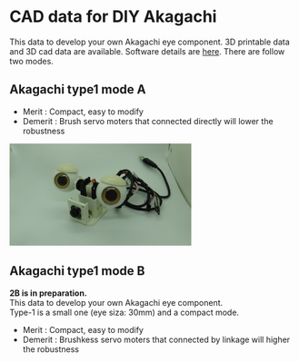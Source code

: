 # CAD data for DIY Akagachi
This data to develop your own Akagachi eye component.
3D printable data and 3D cad data are available. Software details are [here](https://github.com/hayashik/akagachi_eye_robot_ros).
There are follow two modes.  

## Akagachi type1 mode A
- Merit : Compact, easy to modify
- Demerit : Brush servo moters that connected directly will lower the robustness

<img src=https://github.com/hayashik/akagachi_eye_robot_hardware/blob/master/Akagachi-1A/images/DSC00029.JPG alt="Overview1-A" width="320px">


## Akagachi type1 mode B
**2B is in preparation.**  
This data to develop your own Akagachi eye component.  
Type-1 is a small one (eye siza: 30mm) and a compact mode.
- Merit : Compact, easy to modify
- Demerit : Brushkess servo moters that connected by linkage will higher the robustness

